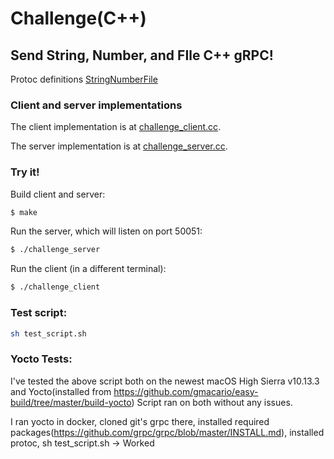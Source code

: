 # Challenge(C++)

## Send String, Number, and FIle C++ gRPC!

Protoc definitions [StringNumberFile](challenge.proto)

### Client and server implementations

The client implementation is at [challenge_client.cc](challenge_client.cc).

The server implementation is at [challenge_server.cc](challenge_server.cc).

### Try it!
Build client and server:

```sh
$ make
```

Run the server, which will listen on port 50051:

```sh
$ ./challenge_server
```

Run the client (in a different terminal):

```sh
$ ./challenge_client
```

### Test script:
```sh
sh test_script.sh
```

### Yocto Tests:
I've tested the above script both on the newest macOS High Sierra v10.13.3
and Yocto(installed from https://github.com/gmacario/easy-build/tree/master/build-yocto)
Script ran on both without any issues.

I ran yocto in docker,
cloned git's grpc there,
installed required packages(https://github.com/grpc/grpc/blob/master/INSTALL.md),
installed protoc,
sh test_script.sh -> Worked


